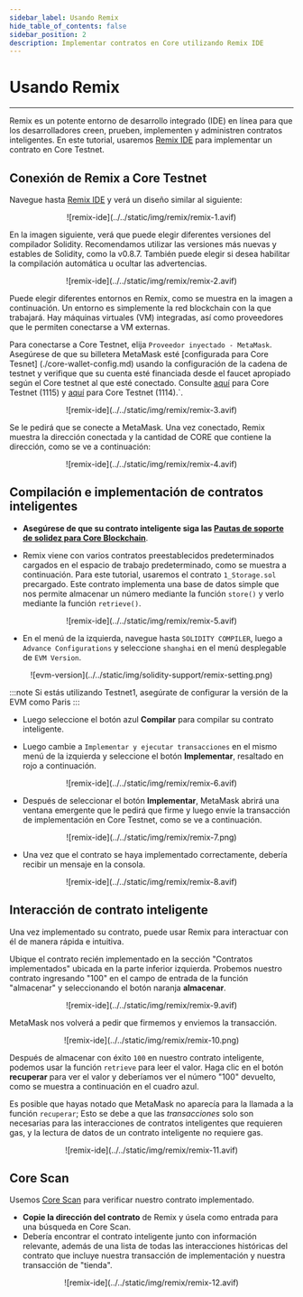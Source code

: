 ```yaml
---
sidebar_label: Usando Remix
hide_table_of_contents: false
sidebar_position: 2
description: Implementar contratos en Core utilizando Remix IDE
---
```


# Usando Remix

---

Remix es un potente entorno de desarrollo integrado (IDE) en línea para que los desarrolladores creen, prueben, implementen y administren contratos inteligentes. En este tutorial, usaremos [Remix IDE](https://remix.ethereum.org/) para implementar un contrato en Core Testnet.

## Conexión de Remix a Core Testnet

Navegue hasta [Remix IDE](https://remix.ethereum.org/) y verá un diseño similar al siguiente:

<p align="center">
![remix-ide](../../static/img/remix/remix-1.avif)
</p>

En la imagen siguiente, verá que puede elegir diferentes versiones del compilador Solidity. Recomendamos utilizar las versiones más nuevas y estables de Solidity, como la v0.8.7. También puede elegir si desea habilitar la compilación automática u ocultar las advertencias.

<p align="center">
![remix-ide](../../static/img/remix/remix-2.avif)
</p>

Puede elegir diferentes entornos en Remix, como se muestra en la imagen a continuación. Un entorno es simplemente la red blockchain con la que trabajará. Hay máquinas virtuales (VM) integradas, así como proveedores que le permiten conectarse a VM externas.

Para conectarse a Core Testnet, elija `Proveedor inyectado - MetaMask`. Asegúrese de que su billetera MetaMask esté [configurada para Core Tesnet] (./core-wallet-config.md) usando la configuración de la cadena de testnet y verifique que su cuenta esté financiada desde el faucet apropiado según el Core testnet al que esté conectado. Consulte [aquí](https://scan.test.btcs.network/faucet) para Core Testnet (1115) y [aquí](https://scan.test2.btcs.network/faucet) para Core Testnet (1114).\`.

<p align="center">
![remix-ide](../../static/img/remix/remix-3.avif)
</p>

Se le pedirá que se conecte a MetaMask. Una vez conectado, Remix muestra la dirección conectada y la cantidad de CORE que contiene la dirección, como se ve a continuación:

<p align="center" style={{zoom:"40%"}}>
![remix-ide](../../static/img/remix/remix-4.avif)
</p>

## Compilación e implementación de contratos inteligentes

- **Asegúrese de que su contrato inteligente siga las [Pautas de soporte de solidez para Core Blockchain](./smart-contract-guidelines.md)**.

- Remix viene con varios contratos preestablecidos predeterminados cargados en el espacio de trabajo predeterminado, como se muestra a continuación. Para este tutorial, usaremos el contrato `1_Storage.sol` precargado. Este contrato implementa una base de datos simple que nos permite almacenar un número mediante la función `store()` y verlo mediante la función `retrieve()`.

<p align="center">
![remix-ide](../../static/img/remix/remix-5.avif)
</p>

- En el menú de la izquierda, navegue hasta `SOLIDITY COMPILER`, luego a `Advance Configurations` y seleccione `shanghai` en el menú desplegable de `EVM Version`.

<p align="center" style={{zoom:"60%"}}>
![evm-version](../../static/img/solidity-support/remix-setting.png)
</p>

:::note
Si estás utilizando Testnet1, asegúrate de configurar la versión de la EVM como Paris
:::

- Luego seleccione el botón azul **Compilar** para compilar su contrato inteligente.

- Luego cambie a `Implementar y ejecutar transacciones` en el mismo menú de la izquierda y seleccione el botón **Implementar**, resaltado en rojo a continuación.

<p align="center">
![remix-ide](../../static/img/remix/remix-6.avif)
</p>

- Después de seleccionar el botón **Implementar**, MetaMask abrirá una ventana emergente que le pedirá que firme y luego envíe la transacción de implementación en Core Testnet, como se ve a continuación.

<p align="center" style={{zoom:"40%"}}>
![remix-ide](../../static/img/remix/remix-7.png)
</p>

- Una vez que el contrato se haya implementado correctamente, debería recibir un mensaje en la consola.

<p align="center">
![remix-ide](../../static/img/remix/remix-8.avif)
</p>

## Interacción de contrato inteligente

Una vez implementado su contrato, puede usar Remix para interactuar con él de manera rápida e intuitiva.

Ubique el contrato recién implementado en la sección "Contratos implementados" ubicada en la parte inferior izquierda. Probemos nuestro contrato ingresando "100" en el campo de entrada de la función "almacenar" y seleccionando el botón naranja **almacenar**.

<p align="center">
![remix-ide](../../static/img/remix/remix-9.avif)
</p>

MetaMask nos volverá a pedir que firmemos y enviemos la transacción.

<p align="center" style={{zoom:"40%"}}>
![remix-ide](../../static/img/remix/remix-10.png)
</p>

Después de almacenar con éxito `100` en nuestro contrato inteligente, podemos usar la función `retrieve` para leer el valor. Haga clic en el botón **recuperar** para ver el valor y deberíamos ver el número "100" devuelto, como se muestra a continuación en el cuadro azul.

Es posible que hayas notado que MetaMask no aparecía para la llamada a la función `recuperar`; Esto se debe a que las _transacciones_ solo son necesarias para las interacciones de contratos inteligentes que requieren gas, y la lectura de datos de un contrato inteligente no requiere gas.

<p align="center">
![remix-ide](../../static/img/remix/remix-11.avif)
</p>

## Core Scan

Usemos [Core Scan](https://scan.test2.btcs.network/) para verificar nuestro contrato implementado.

- **Copie la dirección del contrato** de Remix y úsela como entrada para una búsqueda en Core Scan.
- Debería encontrar el contrato inteligente junto con información relevante, además de una lista de todas las interacciones históricas del contrato que incluye nuestra transacción de implementación y nuestra transacción de "tienda".

<p align="center">
![remix-ide](../../static/img/remix/remix-12.avif)
</p>